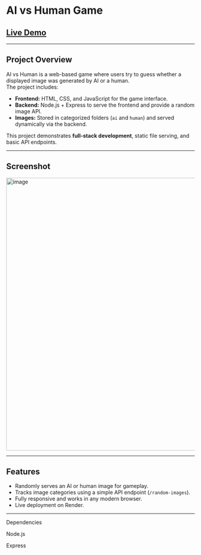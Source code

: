 # AI vs Human Game

 ## [**Live Demo**](https://ai-vs-human-5vay.onrender.com)

---

## **Project Overview**

AI vs Human is a web-based game where users try to guess whether a displayed image was generated by AI or a human.  
The project includes:

- **Frontend:** HTML, CSS, and JavaScript for the game interface.  
- **Backend:** Node.js + Express to serve the frontend and provide a random image API.  
- **Images:** Stored in categorized folders (`ai` and `human`) and served dynamically via the backend.

This project demonstrates **full-stack development**, static file serving, and basic API endpoints.

---
## **Screenshot**
<img width="872" height="728" alt="image" src="https://github.com/user-attachments/assets/b5c31440-c773-48e9-b235-0ae13a7f00eb" />


---

## **Features**

- Randomly serves an AI or human image for gameplay.  
- Tracks image categories using a simple API endpoint (`/random-images`).  
- Fully responsive and works in any modern browser.  
- Live deployment on Render.

---

Dependencies

Node.js

Express
